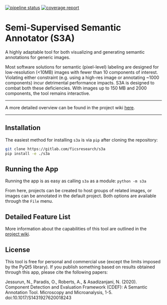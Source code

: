 [![pipeline status](https://gitlab.com/ficsresearch/s3a/badges/development/pipeline.svg)](https://gitlab.com/ficsresearch/s3a/-/commits/development)
[![coverage report](https://gitlab.com/ficsresearch/s3a/badges/development/coverage.svg)](https://gitlab.com/ficsresearch/s3a/-/commits/development)

# Semi-Supervised Semantic Annotator (S3A)

A highly adaptable tool for both visualizing and generating semantic annotations for generic images.

Most software solutions for semantic (pixel-level) labeling are designed for low-resolution (<10MB) images with fewer than 10 components of interest. Violating either constraint (e.g. using a high-res image or annotating ~1000 components) incur detrimental performance impacts. S3A is designed to combat both these deficiencies. With images up to 150 MB and 2000 components, the tool remains interactive.

___

A more detailed overview can be found in the project wiki [here](https://gitlab.com/ficsresearch/s3a/-/wikis/docs/user's-guide).

___

## Installation

The easiest method for installing `s3a` is via `pip` after cloning the repository:

```bash
git clone https://gitlab.com/ficsresearch/s3a
pip install -e ./s3a
```

## Running the App
Running the app is as easy as calling `s3a` as a module:
`python -m s3a`

From here, projects can be created to host groups of related images, or images can be annotated in the default project. Both options are available through the `File` menu.

## Detailed Feature List

More information about the capabilities of this tool are outlined in the [project wiki](https://gitlab.com/ficsresearch/s3a/-/wikis/home).


## License

This tool is free for personal and commercial use (except the limits imposed by the PyQt5 library). If you publish something based on results obtained through this app, please cite the following papers:

Jessurun, N., Paradis, O., Roberts, A., & Asadizanjani, N. (2020). Component Detection and Evaluation Framework (CDEF): A Semantic Annotation Tool. Microscopy and Microanalysis, 1-5. doi:10.1017/S1431927620018243

